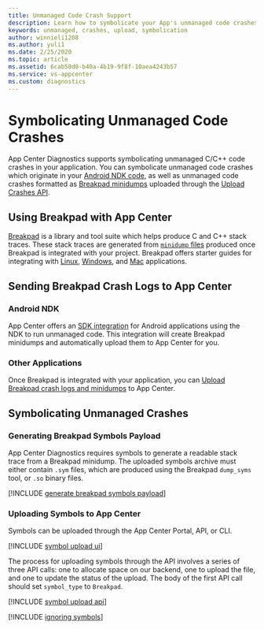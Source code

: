 ```yaml
---
title: Unmanaged Code Crash Support
description: Learn how to symbolicate your App's unmanaged code crashes
keywords: unmanaged, crashes, upload, symbolication
author: winnieli1208
ms.author: yuli1
ms.date: 2/25/2020
ms.topic: article
ms.assetid: 6cab50d0-b40a-4b19-9f8f-10aea4243b57
ms.service: vs-appcenter
ms.custom: diagnostics
---
```


# Symbolicating Unmanaged Code Crashes

App Center Diagnostics supports symbolicating unmanaged C/C++ code crashes in your application.
You can symbolicate unmanaged code crashes which originate in your [Android NDK code](~/diagnostics/Android-NDK.md), as well as unmanaged code crashes formatted as [Breakpad minidumps](~/diagnostics/using-breakpad-with-an-app.md#using-breakpad-with-app-center) uploaded through the [Upload Crashes API](~/diagnostics/upload-crashes.md#upload-a-crash-report).

## Using Breakpad with App Center

[Breakpad](https://github.com/google/breakpad/blob/master/docs/getting_started_with_breakpad.md) is a library and tool suite which helps produce C and C++ stack traces. These stack traces are generated from [`minidump` files](https://github.com/google/breakpad/blob/master/docs/getting_started_with_breakpad.md#the-minidump-file-format) produced once Breakpad is integrated with your project.
Breakpad offers starter guides for integrating with [Linux](https://chromium.googlesource.com/breakpad/breakpad/+/master/docs/linux_starter_guide.md), [Windows](https://chromium.googlesource.com/breakpad/breakpad/+/master/docs/windows_client_integration.md), and [Mac](https://chromium.googlesource.com/breakpad/breakpad/+/master/docs/mac_breakpad_starter_guide.md) applications.

## Sending Breakpad Crash Logs to App Center

### Android NDK
App Center offers an [SDK integration](~/diagnostics/Android-NDK.md) for Android applications using the NDK to run unmanaged code.
This integration will create Breakpad minidumps and automatically upload them to App Center for you.

### Other Applications
Once Breakpad is integrated with your application, you can [Upload Breakpad crash logs and minidumps](~/diagnostics/upload-crashes.md#upload-a-breakpad-crash-log-and-minidump) to App Center.

## Symbolicating Unmanaged Crashes

### Generating Breakpad Symbols Payload
App Center Diagnostics requires symbols to generate a readable stack trace from a Breakpad minidump.
The uploaded symbols archive must either contain `.sym` files, which are produced using the Breakpad `dump_syms` tool, or `.so` binary files.

[!INCLUDE [generate breakpad symbols payload](includes/generate-breakpad-symbols-payload.md)]

### Uploading Symbols to App Center
Symbols can be uploaded through the App Center Portal, API, or CLI.

[!INCLUDE [symbol upload ui](includes/symbol-upload-ui.md)]

The process for uploading symbols through the API involves a series of three API calls: one to allocate space on our backend, one to upload the file, and one to update the status of the upload. The body of the first API call should set `symbol_type` to `Breakpad`.

[!INCLUDE [symbol upload api](includes/symbol-upload-api.md)]

[!INCLUDE [ignoring symbols](includes/ignoring-symbols.md)]
